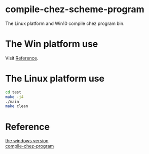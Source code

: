 # compile-chez-scheme-program
The Linux platform and Win10 compile chez program bin.

# The Win platform use
Visit [Reference](https://github.com/DeYangLiu/chez-exe/releases).

# The Linux platform use

```bash
cd test
make -j4
./main
make clean
```

# Reference

[the windows version](https://github.com/DeYangLiu/chez-exe/releases/tag/compile-chez-program-bin-for-windows-v1.0)   
[compile-chez-program](https://github.com/gwatt/chez-exe)
